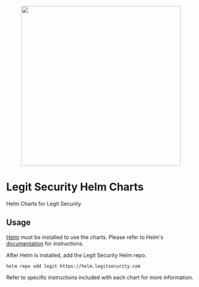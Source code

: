 <p align="center">
  <a href="https://legitsecurity.com" target="_blank" align="center">
    <img src="https://www.legitsecurity.com/hubfs/Legit%20Security%20-%20white%2c%20logo%20left.svg" width="425">
  </a>
  <br />
</p>

# Legit Security Helm Charts
Helm Charts for Legit Security

## Usage

[Helm](https://helm.sh) must be installed to use the charts.
Please refer to Helm's [documentation](https://helm.sh/docs/) for instructions.

After Helm is installed, add the Legit Security Helm repo. 

```console
helm repo add legit https://helm.legitsecurity.com
```

Refer to specific instructions included with each chart for more information.
